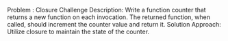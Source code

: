 Problem : Closure Challenge
Description:
Write a function counter that returns a new function on each invocation. The returned function, when called, should increment the counter value and return it.
Solution Approach:
Utilize closure to maintain the state of the counter.   